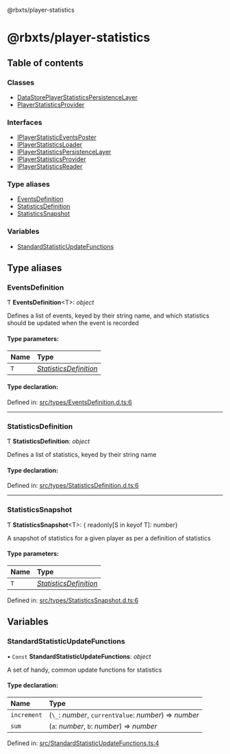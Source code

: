 @rbxts/player-statistics

# @rbxts/player-statistics

## Table of contents

### Classes

- [DataStorePlayerStatisticsPersistenceLayer](classes/datastoreplayerstatisticspersistencelayer.md)
- [PlayerStatisticsProvider](classes/playerstatisticsprovider.md)

### Interfaces

- [IPlayerStatisticEventsPoster](interfaces/iplayerstatisticeventsposter.md)
- [IPlayerStatisticsLoader](interfaces/iplayerstatisticsloader.md)
- [IPlayerStatisticsPersistenceLayer](interfaces/iplayerstatisticspersistencelayer.md)
- [IPlayerStatisticsProvider](interfaces/iplayerstatisticsprovider.md)
- [IPlayerStatisticsReader](interfaces/iplayerstatisticsreader.md)

### Type aliases

- [EventsDefinition](README.md#eventsdefinition)
- [StatisticsDefinition](README.md#statisticsdefinition)
- [StatisticsSnapshot](README.md#statisticssnapshot)

### Variables

- [StandardStatisticUpdateFunctions](README.md#standardstatisticupdatefunctions)

## Type aliases

### EventsDefinition

Ƭ **EventsDefinition**<T\>: *object*

Defines a list of events, keyed by their string name, and which statistics should be updated when the event is recorded

#### Type parameters:

Name | Type |
:------ | :------ |
`T` | [*StatisticsDefinition*](README.md#statisticsdefinition) |

#### Type declaration:

Defined in: [src/types/EventsDefinition.d.ts:6](https://github.com/Bytebit-Org/roblox-PlayerStatistics/blob/cabdfbf/src/types/EventsDefinition.d.ts#L6)

___

### StatisticsDefinition

Ƭ **StatisticsDefinition**: *object*

Defines a list of statistics, keyed by their string name

#### Type declaration:

Defined in: [src/types/StatisticsDefinition.d.ts:6](https://github.com/Bytebit-Org/roblox-PlayerStatistics/blob/cabdfbf/src/types/StatisticsDefinition.d.ts#L6)

___

### StatisticsSnapshot

Ƭ **StatisticsSnapshot**<T\>: { readonly[S in keyof T]: number}

A snapshot of statistics for a given player as per a definition of statistics

#### Type parameters:

Name | Type |
:------ | :------ |
`T` | [*StatisticsDefinition*](README.md#statisticsdefinition) |

Defined in: [src/types/StatisticsSnapshot.d.ts:6](https://github.com/Bytebit-Org/roblox-PlayerStatistics/blob/cabdfbf/src/types/StatisticsSnapshot.d.ts#L6)

## Variables

### StandardStatisticUpdateFunctions

• `Const` **StandardStatisticUpdateFunctions**: *object*

A set of handy, common update functions for statistics

#### Type declaration:

Name | Type |
:------ | :------ |
`increment` | (`\_`: *number*, `currentValue`: *number*) => *number* |
`sum` | (`a`: *number*, `b`: *number*) => *number* |

Defined in: [src/StandardStatisticUpdateFunctions.ts:4](https://github.com/Bytebit-Org/roblox-PlayerStatistics/blob/cabdfbf/src/StandardStatisticUpdateFunctions.ts#L4)
